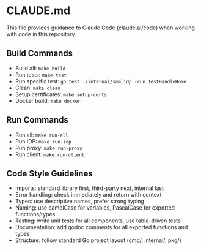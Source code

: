 # CLAUDE.md

This file provides guidance to Claude Code (claude.ai/code) when working with code in this repository.

## Build Commands
- Build all: `make build`
- Run tests: `make test`
- Run specific test: `go test ./internal/samlidp -run TestHandleHome`
- Clean: `make clean`
- Setup certificates: `make setup-certs`
- Docker build: `make docker`

## Run Commands
- Run all: `make run-all`
- Run IDP: `make run-idp`
- Run proxy: `make run-proxy`
- Run client: `make run-client`

## Code Style Guidelines
- Imports: standard library first, third-party next, internal last
- Error handling: check immediately and return with context
- Types: use descriptive names, prefer strong typing
- Naming: use camelCase for variables, PascalCase for exported functions/types
- Testing: write unit tests for all components, use table-driven tests
- Documentation: add godoc comments for all exported functions and types
- Structure: follow standard Go project layout (cmd/, internal/, pkg/)